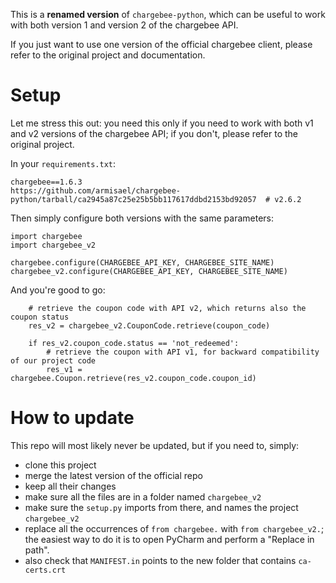 This is a **renamed version** of `chargebee-python`, which can be useful
to work with both version 1 and version 2 of the chargebee API.

If you just want to use one version of the official chargebee client,
please refer to the original project and documentation.

Setup
=====

Let me stress this out: you need this only if you need to work with both
v1 and v2 versions of the chargebee API; if you don't, please refer to
the original project.

In your `requirements.txt`:
```
chargebee==1.6.3
https://github.com/armisael/chargebee-python/tarball/ca2945a87c25e25b5bb117617ddbd2153bd92057  # v2.6.2
```

Then simply configure both versions with the same parameters:
```
import chargebee
import chargebee_v2

chargebee.configure(CHARGEBEE_API_KEY, CHARGEBEE_SITE_NAME)
chargebee_v2.configure(CHARGEBEE_API_KEY, CHARGEBEE_SITE_NAME)
```

And you're good to go:
```
    # retrieve the coupon code with API v2, which returns also the coupon status
    res_v2 = chargebee_v2.CouponCode.retrieve(coupon_code)

    if res_v2.coupon_code.status == 'not_redeemed':
        # retrieve the coupon with API v1, for backward compatibility of our project code
        res_v1 = chargebee.Coupon.retrieve(res_v2.coupon_code.coupon_id)
```

How to update
=============

This repo will most likely never be updated, but if you need to,
simply:
- clone this project
- merge the latest version of the official repo
- keep all their changes
- make sure all the files are in a folder named `chargebee_v2`
- make sure the `setup.py` imports from there, and names the project
  `chargebee_v2`
- replace all the occurrences of `from chargebee.` with `from chargebee_v2.`;
  the easiest way to do it is to open PyCharm and perform a "Replace in path".
- also check that `MANIFEST.in` points to the new folder that contains `ca-certs.crt`